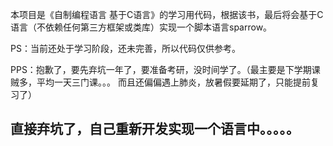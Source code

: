 本项目是《自制编程语言 基于C语言》的学习用代码，根据该书，最后将会基于C语言（不依赖任何第三方框架或类库）实现一个脚本语言sparrow。

PS：当前还处于学习阶段，还未完善，所以代码仅供参考。

PPS：抱歉了，要先弃坑一年了，要准备考研，没时间学了。（最主要是下学期课贼多，平均一天三门课。。。
而且还偏偏遇上肺炎，放暑假要延期了，只能提前复习了）
## 直接弃坑了，自己重新开发实现一个语言中。。。。。


